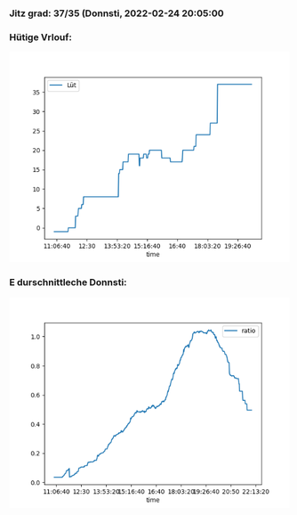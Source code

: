 ### Jitz grad: 37/35 (Donnsti, 2022-02-24 20:05:00

### Hütige Vrlouf:
![Graph](Today.png)

### E durschnittleche Donnsti:
![Graph](Donnsti.png)